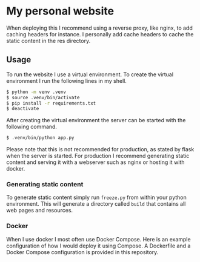 # My personal website

When deploying this I recommend using a reverse proxy, like nginx, to add
caching headers for instance. I personally add cache headers to cache the static
content in the res directory.

## Usage

To run the website I use a virtual environment. To create the virtual
environment I run the following lines in my shell.

```bash
$ python -m venv .venv
$ source .venv/bin/activate
$ pip install -r requirements.txt
$ deactivate
```

After creating the virtual environment the server can be started with the
following command.

```bash
$ .venv/bin/python app.py
```

Please note that this is not recommended for production, as stated by flask when
the server is started. For production I recommend generating static content and
serving it with a webserver such as nginx or hosting it with docker.

### Generating static content

To generate static content simply run `freeze.py` from within your python
environment. This will generate a directory called `build` that contains all
web pages and resources.

### Docker

When I use docker I most often use Docker Compose. Here is an example
configuration of how I would deploy it using Compose. A Dockerfile and a
Docker Compose configuration is provided in this repository.
